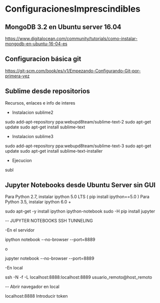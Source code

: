 # ConfiguracionesImprescindibles

## MongoDB 3.2 en Ubuntu server 16.04

https://www.digitalocean.com/community/tutorials/como-instalar-mongodb-en-ubuntu-16-04-es

## Configuracion básica git

https://git-scm.com/book/es/v1/Empezando-Configurando-Git-por-primera-vez

## Sublime desde repositorios

Recursos, enlaces e info de interes

- Instalacion sublime2

sudo add-apt-repository ppa:webupd8team/sublime-text-2 sudo apt-get update sudo apt-get install sublime-text

- Instalacion sublime3

sudo add-apt-repository ppa:webupd8team/sublime-text-3 sudo apt-get update sudo apt-get install sublime-text-installer

- Ejecucion

subl

## Jupyter Notebooks desde Ubuntu Server sin GUI

Para Python 2.7, instalar ipython 5.0 LTS ( pip install ipython==5.0 )
Para Python 3.5, instalar ipython 6.0 +

sudo apt-get -y install ipython ipython-notebook
sudo -H pip install jupyter

-- JUPYTER NOTEBOOKS SSH TUNNELING

-En el servidor 

ipython notebook --no-browser --port=8889

o

jupyter notebook --no-browser --port=8889

-En local

ssh -N -f -L localhost:8888:localhost:8889 usuario_remoto@host_remoto

-- Abrir navegador en local

localhost:8888
Introducir token
